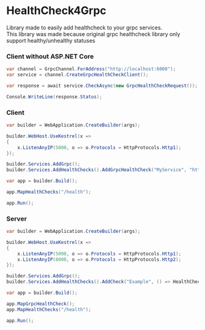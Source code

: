 # HealthCheck4Grpc
Library made to easily add healthcheck to your grpc services.  
This library was made because original grpc healthcheck library only support healthy/unhealthy statuses

### Client without ASP.NET Core
```csharp
var channel = GrpcChannel.ForAddress("http://localhost:6000");
var service = channel.CreateGrpcHealthCheckClient();

var response = await service.CheckAsync(new GrpcHealthCheckRequest());

Console.WriteLine(response.Status);
```

### Client
```csharp
var builder = WebApplication.CreateBuilder(args);

builder.WebHost.UseKestrel(x =>
{
    x.ListenAnyIP(5000, o => o.Protocols = HttpProtocols.Http1);
});

builder.Services.AddGrpc();
builder.Services.AddHealthChecks().AddGrpcHealthCheck("MyService", "http://localhost:6000");

var app = builder.Build();

app.MapHealthChecks("/health");

app.Run();
```

### Server
```csharp
var builder = WebApplication.CreateBuilder(args);

builder.WebHost.UseKestrel(x =>
{
    x.ListenAnyIP(5000, o => o.Protocols = HttpProtocols.Http1);
    x.ListenAnyIP(6000, o => o.Protocols = HttpProtocols.Http2);
});

builder.Services.AddGrpc();
builder.Services.AddHealthChecks().AddCheck("Example", () => HealthCheckResult.Degraded());

var app = builder.Build();

app.MapGrpcHealthCheck();
app.MapHealthChecks("/health");

app.Run();
```

